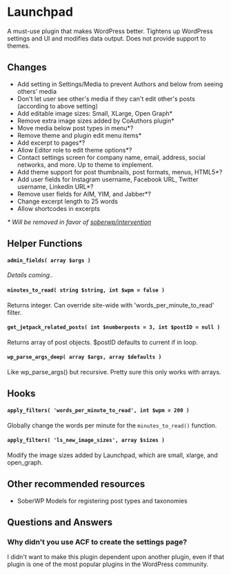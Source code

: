 # Launchpad

A must-use plugin that makes WordPress better.
Tightens up WordPress settings and UI and modifies data output.
Does not provide support to themes.

## Changes

- Add setting in Settings/Media to prevent Authors and below from seeing others' media
- Don't let user see other's media if they can't edit other's posts (according to above setting)
- Add editable image sizes: Small, XLarge, Open Graph*
- Remove extra image sizes added by CoAuthors plugin*
- Move media below post types in menu*?
- Remove theme and plugin edit menu items*
- Add excerpt to pages*?
- Allow Editor role to edit theme options*?
- Contact settings screen for company name, email, address, social networks, and more. Up to theme to implement.
- Add theme support for post thumbnails, post formats, menus, HTML5*?
- Add user fields for Instagram username, Facebook URL, Twitter username, Linkedin URL*?
- Remove user fields for AIM, YIM, and Jabber*?
- Change excerpt length to 25 words
- Allow shortcodes in excerpts

_* Will be removed in favor of [soberwp/intervention](https://github.com/soberwp/intervention)_

## Helper Functions

#### `admin_fields( array $args )`

_Details coming.._

#### `minutes_to_read( string $string, int $wpm = false )`

Returns integer. Can override site-wide with 'words_per_minute_to_read' filter.

#### `get_jetpack_related_posts( int $numberposts = 3, int $postID = null )`

Returns array of post objects. $postID defaults to current if in loop.

#### `wp_parse_args_deep( array $args, array $defaults )`

Like wp_parse_args() but recursive. Pretty sure this only works with arrays.

## Hooks

#### `apply_filters( 'words_per_minute_to_read', int $wpm = 200 )`

Globally change the words per minute for the `minutes_to_read()` function.

#### `apply_filters( 'ls_new_image_sizes', array $sizes )`

Modify the image sizes added by Launchpad, which are small, xlarge, and open_graph.

## Other recommended resources

- SoberWP Models for registering post types and taxonomies

## Questions and Answers

### Why didn't you use ACF to create the settings page?
I didn't want to make this plugin dependent upon another plugin, even if that plugin is one of the most popular plugins in the WordPress community.
